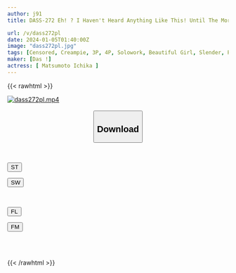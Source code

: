 ```yaml
---
author: j91
title: DASS-272 Eh! ? I Haven't Heard Anything Like This! Until The Morning Sun Rises, A Sexual Meat Urinal, An Amazing Creampie, A Thick Sperm Press, And A Total Of 35 Semen Stains! Pregnancy Confirmed Orgasm Woman Completion SP Ichika Matsumoto

url: /v/dass272pl
date: 2024-01-05T01:40:00Z
image: "dass272pl.jpg"
tags: [Censored, Creampie, 3P, 4P, Solowork, Beautiful Girl, Slender, Promiscuity	]
maker: [Das !]
actress: [ Matsumoto Ichika ]
---
```



{{< rawhtml >}}

<div class="video" data-videoid="2r1kbMrj4jCKoy">
    <a href="javascript:;">
        <img src="/v/dass272pl/dass272pl.jpg" width="WIDTH" height="HEIGHT" alt="dass272pl.mp4" loading="lazy">
    </a>
</div>

<script type="text/javascript" src="https://j91.asia/asset/on-demand-st.js"></script>

<br>
  <link rel="stylesheet" href="https://j91.asia/asset/bs5.css">
  
  <center>
  <button class="btn btn-primary" type="button" data-bs-toggle="collapse" data-bs-target=".multi-collapse" aria-expanded="false" aria-controls="multiCollapseExample1 multiCollapseExample2"><h2>Download</h2></button></center>
</p>
<div class="row">
  <div class="col">
    <div class="collapse multi-collapse" id="multiCollapseExample1">
      <div class="card card-body">
	      	      <br>
<div class="buttons">  
<p><a href="https://streamtape.to/v/2r1kbMrj4jCKoy" target="_blank"><button class="btn-hover color-3"><i class="fa fa-download"></i> ST</button></a></p>
<p><a href="https://flaswish.com/vyp7gk0i0yo9" target="_blank"><button class="btn-hover color-2"><i class="fa fa-download"></i> SW</button></a></p></div>
    </div>
  </div>
</div>
  <div class="col">
    <div class="collapse multi-collapse" id="multiCollapseExample2">
      <div class="card card-body">
	      <br>
<div class="buttons">
<p><a href="javascript:;" target="_blank"><button class="btn-hover color-9"><i class="fa fa-download"></i> FL</button></a></p>
<p><a href="javascript:;" target="_blank"><button class="btn-hover color-8"><i class="fa fa-download"></i> FM</button></a></p></div>
<br><br>
      </div>
    </div>
  </div>
</div>

{{< /rawhtml >}}